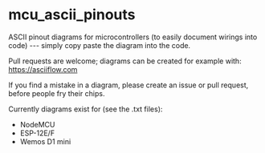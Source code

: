 # mcu_ascii_pinouts
ASCII pinout diagrams for microcontrollers (to easily document wirings into code) --- simply copy paste the diagram into the code.

Pull requests are welcome; diagrams can be created for example with: https://asciiflow.com

If you find a mistake in a diagram, please create an issue or pull request, before people fry their chips.

Currently diagrams exist for (see the .txt files):
- NodeMCU
- ESP-12E/F
- Wemos D1 mini
